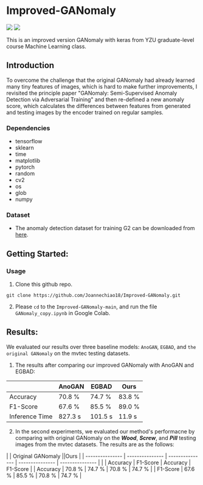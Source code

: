# Improved-GANomaly

![](https://img.shields.io/badge/tensorflow-1.9.1-yellow)
![](https://img.shields.io/badge/Cuda-10.2-blue)


This is an improved version GANomaly with keras from YZU graduate-level course Machine Learning class. 

## Introduction 
To overcome the challenge that the original GANomaly had already learned many tiny features of images, which is hard to make further improvements, I revisited the principle paper "GANomaly: Semi-Supervised Anomaly Detection via Adversarial Training" and then re-defined a new anomaly score, which calculates the differences between features from generated and testing images by the encoder trained on regular samples.

### Dependencies
* tensorflow 
* sklearn 
* time 
* matplotlib 
* pytorch 
* random 
* cv2 
* os 
* glob 
* numpy 

### Dataset
* The anomaly detection dataset for training G2 can be downloaded from [here]([https://www.robots.ox.ac.uk/~vgg/data/flowers/102/](https://www.mvtec.com/company/research/datasets/mvtec-ad)).

## Getting Started:
### Usage
1. Clone this github repo. 
```
git clone https://github.com/Joannechiao18/Improved-GANomaly.git
```
2. Please `cd` to the `Improved-GANomaly-main`, and run the file `GANomaly_copy.ipynb` in Google Colab.

## Results:
We evaluated our results over three baseline models: `AnoGAN`, `EGBAD`, and `the original GANomaly` on the mvtec testing datasets. 
1. The results after comparing our improved GANomaly with AnoGAN and EGBAD: 

|                 | AnoGAN          | EGBAD           | Ours           |
| --------------- | --------------- | --------------- | ---------------|
| Accuracy        | 70.8 %          | 74.7 %          | 83.8 %         |
| F1-Score        | 67.6 %          | 85.5 %          | 89.0 %         |
| Inference Time  | 827.3 s         | 101.5 s         | 11.9 s         |

2. In the second experiments, we evaluated our method's performacne by comparing with original GANomaly on the ***Wood***, ***Screw***, and ***Pill*** testing images from the mvtec datasets. The results are as the follows: 

|                 | Original GANomaly   ||Ours                |
| --------------- | --------------- | --------------- | --------------- | --------------- |
|                 | Accuracy        | F1-Score        | Accuracy        | F1-Score        |
| Accuracy        | 70.8 %          | 74.7 %          | 70.8 %          | 74.7 %          |
| F1-Score        | 67.6 %          | 85.5 %          | 70.8 %          | 74.7 %          |

